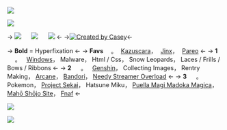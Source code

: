 ![](https://kzsc.neocities.org/FILES/FAB98D85-9A8F-4C5F-9652-A38152599D57.png)

![](https://kzsc.neocities.org/FILES/250B83B6-033E-4E77-BA63-A9A9B5CFD6FF.png)

-> [![](https://kzsc.neocities.org/FILES/106E2A86-A2DC-415A-9897-437BC24A5CB1.png)](https://rentry.co/kunikuzushi-dnibyi)        ![](https://kzsc.neocities.org/FILES/E1531E7B-F674-4F3C-9695-53608C8D2DBD.gif)        [![](https://kzsc.neocities.org/FILES/D6424401-55B0-4CAF-889C-1DCE166FAE07.png)](https://rentry.co/kuni-kuzu-shi) <-
->[![Created by Casey](https://kzsc.neocities.org/FILES/581A0FE2-6C9E-4718-80FC-7A346F2D18D4.png)](https://rentry.co/vampurince)<-

-> **Bold** = Hyperfixation <-
-> **Favs**  。 [Kazuscara](https://shipping.fandom.com/wiki/KazuScara)， [Jinx](https://leagueoflegends.fandom.com/wiki/Jinx/Arcane)， [Pareo](https://bandori.fandom.com/wiki/Nyubara_Reona) <-
 -> **1**   。  [Windows](https://en.wikipedia.org/wiki/Microsoft_Windows)， Malware， Html / Css， Snow Leopards， Laces / Frills / Bows / Ribbons <-
-> **2**   。  [Genshin](https://genshin-impact.fandom.com/wiki/Genshin_Impact_Wiki)， Collecting Images， Rentry Making， [Arcane](https://arcane.com/en-us/)， [Bandori](https://en.wikipedia.org/wiki/BanG_Dream!)， [Needy Streamer Overload](https://en.wikipedia.org/wiki/Needy_Streamer_Overload) <-
-> **3**   。  Pokemon， [Project Sekai](https://projectsekai.fandom.com/wiki/Project_SEKAI_COLORFUL_STAGE!)， Hatsune Miku， [Puella Magi Madoka Magica](https://en.wikipedia.org/wiki/Puella_Magi_Madoka_Magica)， [Mahō Shōjo Site](https://en.wikipedia.org/wiki/Magical_Girl_Site)， [Fnaf](https://en.wikipedia.org/wiki/Five_Nights_at_Freddy%27s) <-

![](https://kzsc.neocities.org/FILES/4FC3624F-ECCD-4E73-93F9-D7736A025BB8.png)

![](https://kzsc.neocities.org/FILES/ACDE6C2E-2ABD-4BC2-BB5E-E8C4CB713BF8.png)